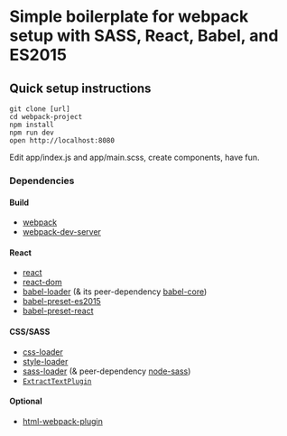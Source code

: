 # Simple boilerplate for webpack setup with SASS, React, Babel, and ES2015

## Quick setup instructions

```shell
git clone [url]
cd webpack-project
npm install
npm run dev
open http://localhost:8080
```

Edit app/index.js and app/main.scss, create components, have fun.

### Dependencies

#### Build

- [webpack](https://github.com/webpack/webpack)
- [webpack-dev-server](https://webpack.github.io/docs/webpack-dev-server.html)

#### React

- [react](https://facebook.github.io/react/)
- [react-dom](https://www.npmjs.com/package/react-dom)
- [babel-loader](https://www.npmjs.com/package/babel-loader) (& its peer-dependency [babel-core](https://github.com/babel/babel/tree/master/packages/babel-core))
- [babel-preset-es2015](https://www.npmjs.com/package/babel-preset-es2015)
- [babel-preset-react](https://www.npmjs.com/package/babel-preset-react)

#### CSS/SASS

- [css-loader](https://www.npmjs.com/package/css-loader)
- [style-loader](https://www.npmjs.com/package/style-loader)
- [sass-loader](https://www.npmjs.com/package/sass-loader) (& peer-dependency [node-sass](https://www.npmjs.com/package/node-sass))
- [`ExtractTextPlugin`](https://github.com/webpack/extract-text-webpack-plugin)


#### Optional

- [html-webpack-plugin](https://www.npmjs.com/package/html-webpack-plugin)
